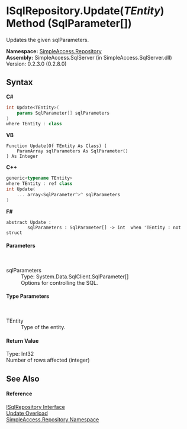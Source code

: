 # ISqlRepository.Update(*TEntity*) Method (SqlParameter[])
 

Updates the given sqlParameters.

**Namespace:**&nbsp;<a href="41571b4f-ca9a-e902-c5ef-a7c14c631bb2">SimpleAccess.Repository</a><br />**Assembly:**&nbsp;SimpleAccess.SqlServer (in SimpleAccess.SqlServer.dll) Version: 0.2.3.0 (0.2.8.0)

## Syntax

**C#**<br />
``` C#
int Update<TEntity>(
	params SqlParameter[] sqlParameters
)
where TEntity : class

```

**VB**<br />
``` VB
Function Update(Of TEntity As Class) ( 
	ParamArray sqlParameters As SqlParameter()
) As Integer
```

**C++**<br />
``` C++
generic<typename TEntity>
where TEntity : ref class
int Update(
	... array<SqlParameter^>^ sqlParameters
)
```

**F#**<br />
``` F#
abstract Update : 
        sqlParameters : SqlParameter[] -> int  when 'TEntity : not struct

```


#### Parameters
&nbsp;<dl><dt>sqlParameters</dt><dd>Type: System.Data.SqlClient.SqlParameter[]<br />Options for controlling the SQL.</dd></dl>

#### Type Parameters
&nbsp;<dl><dt>TEntity</dt><dd>Type of the entity.</dd></dl>

#### Return Value
Type: Int32<br />Number of rows affected (integer)

## See Also


#### Reference
<a href="f40c60f9-7bd9-9bed-0857-200cfb858bcb">ISqlRepository Interface</a><br /><a href="9de346ec-866a-d5d9-fddc-d74c53ef3710">Update Overload</a><br /><a href="41571b4f-ca9a-e902-c5ef-a7c14c631bb2">SimpleAccess.Repository Namespace</a><br />